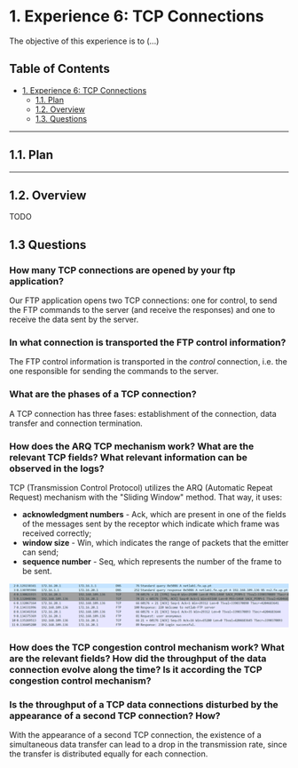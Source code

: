 # 1. Experience 6: TCP Connections

The objective of this experience is to (...)

## Table of Contents<!-- omit in toc -->

- [1. Experience 6: TCP Connections](#1-experience-6-TCP-Connections)
  - [1.1. Plan](#11-plan)
  - [1.2. Overview](#12-overview)
  - [1.3. Questions](#13-questions)

***

## 1.1. Plan

***

## 1.2. Overview

TODO


## 1.3 Questions

### How many TCP connections are opened by your ftp application?

Our FTP application opens two TCP connections: one for control, to send the FTP commands to the server (and receive the responses) and one to receive the data sent by the server.


### In what connection is transported the FTP control information?
The FTP control information is transported in the _control_ connection, i.e. the one responsible for sending the commands to the server.


### What are the phases of a TCP connection?
A TCP connection has three fases: establishment of the connection, data transfer and connection termination.


### How does the ARQ TCP mechanism work? What are the relevant TCP fields? What relevant information can be observed in the logs?

TCP (Transmission Control Protocol) utilizes the ARQ (Automatic Repeat Request) mechanism with the "Sliding Window" method. That way, it uses:
- __acknowledgment numbers__ - Ack, which are present in one of the fields of the messages sent by the receptor which indicate which frame was received correctly;
- __window size__ - Win, which indicates the range of packets that the emitter can send;
- __sequence number__ - Seq, which represents the number of the frame to be sent. 

![](./snippet.png)



### How does the TCP congestion control mechanism work? What are the relevant fields? How did the throughput of the data connection evolve along the time? Is it according the TCP congestion control mechanism?


### Is the throughput of a TCP data connections disturbed by the appearance of a second TCP connection? How?
With the appearance of a second TCP connection, the existence of a simultaneous data transfer can lead to a drop in the transmission rate, since the transfer is distributed equally for each connection.
